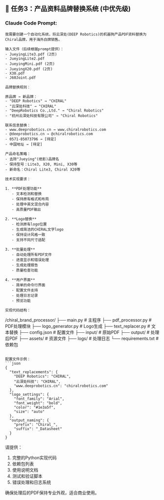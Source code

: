 ## 📄 任务3：产品资料品牌替换系统 (中优先级)

### Claude Code Prompt:
```
我需要创建一个自动化系统，将云深处(DEEP Robotics)的机器狗产品PDF资料替换为Chiral品牌，用于海外白牌销售。

输入文件（后续根据prompt提供）：
- JueyingLite3.pdf (2页)
- JueyingLite2.pdf 
- JueyingMini.pdf (2页)
- JueyingX20.pdf (2页)
- X30.pdf
- J60Joint.pdf

品牌替换规则：

原品牌 → 新品牌：
- "DEEP Robotics" → "CHIRAL"
- "云深处科技" → "CHIRAL"
- "DeepRobotics Co.,Ltd." → "Chiral Robotics"
- "杭州云深处科技有限公司" → "Chiral Robotics"

联系信息替换：
- www.deeprobotics.cn → www.chiralrobotics.com
- @deeprobotics.cn → @chiralrobotics.com
- 0571-85073796 → [待定]
- 中国地址 → [待定]

产品命名策略：
- 去除"Jueying"(绝影)品牌名
- 保持型号：Lite3, X20, Mini, X30等
- 新命名：Chiral Lite3, Chiral X20等

技术实现要求：

1. **PDF处理功能**
   - 文本检测和替换
   - 保持原有格式和布局
   - 处理中英文混合内容
   - 高质量PDF输出

2. **Logo替换**
   - 检测原有logo位置
   - 生成简洁的CHIRAL文字logo
   - 保持设计风格一致
   - 支持不同尺寸适配

3. **批量处理**
   - 自动处理所有PDF文件
   - 进度显示和错误处理
   - 生成处理报告
   - 质量检查功能

4. **用户界面**
   - 简单的命令行界面
   - 配置文件支持
   - 处理日志记录
   - 预览功能

实现代码结构：
```
/chiral_brand_processor/
├── main.py                 # 主程序
├── pdf_processor.py        # PDF处理模块
├── logo_generator.py       # Logo生成
├── text_replacer.py        # 文本替换
├── config.json            # 配置文件
├── input/                 # 原始PDF
├── output/                # 处理后PDF
├── assets/                # 资源文件
├── logs/                  # 处理日志
└── requirements.txt       # 依赖包
```

配置文件示例：
```json
{
  "text_replacements": {
    "DEEP Robotics": "CHIRAL",
    "云深处科技": "CHIRAL",
    "www.deeprobotics.cn": "chiralrobotics.com"
  },
  "logo_settings": {
    "font_family": "Arial",
    "font_weight": "bold",
    "color": "#1e3a5f",
    "size": "auto"
  },
  "output_naming": {
    "prefix": "Chiral_",
    "suffix": "_Datasheet"
  }
}
```

请提供：
1. 完整的Python实现代码
2. 依赖包列表
3. 使用说明文档
4. 测试和验证脚本
5. 错误处理和日志系统

确保处理后的PDF保持专业外观，适合商业使用。
```